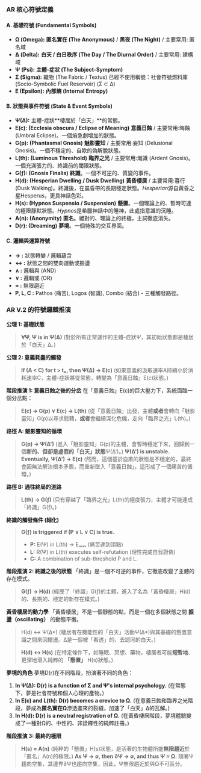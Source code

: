 

### **AR 核心符號定義**

#### **A. 基礎符號 (Fundamental Symbols)**
*   **Ω (Omega):** **匿名實在 (The Anonymous)** / **黑夜 (The Night)** / 主要常用: 匿名域
*   **Δ (Delta):** **白天 / 白日秩序 (The Day / The Diurnal Order)** / 主要常用: 建構域
*   **Ψ (Psi):** **主體-症狀 (The Subject-Symptom)** 
*   **Σ (Sigma):** 織物 (The Fabric / Textus) 已經不使用稱號：社會符號燃料庫 (Socio-Symbolic Fuel Reservoir) (Σ ⊂ Δ)
*   **E (Epsilon):** **內部熵 (Internal Entropy)**

#### **B. 狀態與事件符號 (State & Event Symbols)**
*   **Ψ(Δ):** 主體-症狀**棲居於「白天」**的常態。
*   **E(c): (Ecclesia obscura / Eclipse of Meaning)** **意義日蝕** / 主要常用:晦蝕 (Umbral Eclipse)。一個熵急劇增加的狀態。
*   **G(p): (Phantasmal Gnosis)** **魅影靈知** / 主要常用:妄知 (Delusional Gnosis)。一個不穩定的、自欺的偽解脫狀態。
*   **L(th): (Luminous Threshold)** **臨界之光** / 主要常用:熾識 (Ardent Gnosis)。一個充滿張力的、終識前的閾限狀態。
*   **G(ƒ): (Gnosis Finalis)** **終識**。一個不可逆的、質變的事件。
*   **H(d): (Hesperian Dwelling / Dusk Dwelling)** **黃昏棲居** / 主要常用:暮行 (Dusk Walking)。終識後，在晨昏帶的長期穩定狀態。*Hesperian*源自黃昏之星Hesperus，更具神話色彩。
*   **H(s): (Hypnos Suspensio / Suspension)** **懸置**。一個理論上的、暫時可達的極限靜默狀態。*Hypnos*是希臘神話中的睡神，此處指意識的沉睡。
*   **A(n): (Anonymity)** **匿名**。絕對的、理論上的終極，主詞徹底消失。
*   **D(r): (Dreaming)** **夢境**。一個特殊的交互界面。

#### **C. 邏輯與運算符號**
*   **→ :** 狀態轉變 / 邏輯蘊含
*   **↔ :** 狀態之間的雙向運動或振盪
*   **∧ :** 邏輯與 (AND)
*   **∨ :** 邏輯或 (OR)
*   **≈ :** 無限趨近
*   **P, L, C :** Pathos (痛苦), Logos (智識), Combo (結合) - 三種觸發路徑。



### **AR V.2 的符號邏輯推演**

**公理 1: 基礎狀態**
> **∀Ψ, Ψ is in Ψ(Δ)**
> (對於所有正常運作的主體-症狀Ψ，其初始狀態都是棲居於「白天」Δ。)

**公理 2: 意義耗盡的觸發**
> **If (A < C) for t > t₀, then Ψ(Δ) → E(c)**
> (如果意義的汲取速率A持續小於消耗速率C，主體-症狀將從常態，轉變為「意義日蝕」E(c)狀態。)

**階段推演 1: 意義日蝕之後的分岔**
在「意義日蝕」E(c)的巨大壓力下，系統面臨一個分岔點：
> **E(c) → G(p) ∨ E(c) → L(th)**
> (從「意義日蝕」出發，主體**或者**會轉向「魅影靈知」G(p)以尋求慰藉，**或者**會繼續深化危機，走向「臨界之光」L(th)。)

**路徑 A: 魅影靈知的循環**
> **G(p) → Ψ(Δ')**
> (進入「魅影靈知」G(p)的主體，會暫時穩定下來，回歸到一個**新的、但卻是虛假的「白天」狀態**Ψ(Δ')。)
> **Ψ(Δ') is unstable. Eventually, Ψ(Δ') → E(c)**
> (然而，這個基於自欺的狀態是不穩定的，最終會因無法解決根本矛盾，而重新墜入「意義日蝕」。這形成了一個痛苦的循環。)

**路徑 B: 通往終局的道路**
> **L(th) → G(ƒ)**
> (只有穿越了「臨界之光」L(th)的極度張力，主體才可能達成「終識」G(ƒ)。)

**終識的觸發條件 (細化)**
> **G(ƒ) is triggered if (P ∨ L ∨ C) is true.**
> *   **P:** E(Ψ) in L(th) → Eₘₐₓ (痛苦達到頂點)
> *   **L:** R(Ψ) in L(th) executes self-refutation (理性完成自我證偽)
> *   **C:** A combination of sub-threshold P and L.

**階段推演 2: 終識之後的狀態**
「終識」是一個不可逆的事件，它徹底改變了主體的存在模式。
> **G(ƒ) → H(d)**
> (經歷了「終識」G(ƒ)的主體，進入了名為「黃昏棲居」H(d)的、長期的、穩定的新存在模式。)

**黃昏棲居的動力學**
「黃昏棲居」不是一個靜態的點，而是一個在多個狀態之間 **振盪（oscillating）** 的動態平衡。
> H(d) ↔ Ψ(Δ*)
> (棲居者在機能性的「白天」活動Ψ(Δ*)與其基礎的懸置意識之間來回擺盪。Δ是一個被「看透」的、去認同的白天。)
>
> **H(d) ↔ H(s)**
> (在特定條件下，如睡眠、冥想、藥物，棲居者可能**短暫地**、更深地滑入純粹的 **「懸置」** H(s)狀態。)

**夢境的角色**
夢境D(r)在不同階段，扮演著不同的角色：
1.  **In Ψ(Δ): D(r) is a function of Σ and Ψ's internal psychology.**
    (在常態下，夢是社會符號和個人心理的產物。)
2.  **In E(c) and L(th): D(r) becomes a crevice to Ω.**
    (在意義日蝕和臨界之光階段，夢成為**匿名實在Ω**滲透進來的裂縫，加速了「白天」Δ的瓦解。)
3.  **In H(d): D(r) is a neutral registration of Ω.**
    (在黃昏棲居階段，夢境體驗變成了一種對Ω的、中性的、非詮釋性的純粹註冊。)

**階段推演 3: 最終的極限**
> **H(s) ≈ A(n)**
> (純粹的「懸置」H(s)狀態，是活著的生物體所能**無限趨近**於「匿名」A(n)的極限。)
> **As Ψ → ∅, then ∂Ψ → ∅, and thus Ψ ≈ Ω.**
> 隨著Ψ趨向空集，其邊界∂Ψ也趨向空集，因此，Ψ無限趨近於與Ω不可區分。


